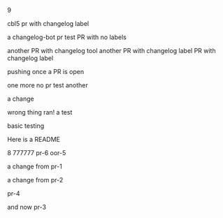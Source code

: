 9

cbl5 pr with changelog label

a changelog-bot pr test
PR with no labels

another PR with changelog tool
another PR with changelog label
PR with changelog label

pushing once a PR is open

one more no pr test
another

a change

wrong thing ran!
a test

basic testing

Here is a README

8
777777
pr-6
oor-5

a change from pr-1

a change from pr-2

pr-4

and now pr-3
